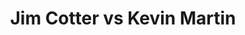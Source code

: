 ---
title: Jim Cotter vs Kevin Martin
player1:
  name: Cotter, Jim
  percent: 79
  wins: 0
  losses: 2
player2:
  name: Martin, Kevin
  percent: 83
  wins: 2
  losses: 0
games:
- player1:
    team: BC
    position: Fourth
    percent: 87
    win: 0
    loss: 1
  player2:
    team: AB
    position: Fourth
    percent: 89
    win: 1
    loss: 0
  event: Brier
  year: 2008
  draw: Round Robin(3)
  score: AB 8 - BC 4
- player1:
    team: BC
    position: Fourth
    percent: 68
    win: 0
    loss: 1
  player2:
    team: AB
    position: Fourth
    percent: 75
    win: 1
    loss: 0
  event: Brier
  year: 2011
  draw: Round Robin(4)
  score: BC 2 - AB 8
- player1:
    team: RYA
    position: Fourth
    percent: 90
    win: 1
    loss: 0
  player2:
    team: MAR
    position: Fourth
    percent: 78
    win: 0
    loss: 1
  event: Trials (Men)
  year: 2005
  draw: Round Robin(4)
  score: RYA 9 - MAR 5
- player1:
    team: MOR
    position: Fourth
    percent: 81
    win: 0
    loss: 1
  player2:
    team: MAR
    position: Fourth
    percent: 89
    win: 1
    loss: 0
  event: Trials (Men)
  year: 2013
  draw: Round Robin(14)
  score: MOR 6 - MAR 7
- player1:
    team: MOR
    position: Fourth
    percent: 88
    win: 1
    loss: 0
  player2:
    team: MAR
    position: Fourth
    percent: 76
    win: 0
    loss: 1
  event: Trials (Men)
  year: 2013
  draw: Semi-Final(17)
  score: MAR 5 - MOR 7
---